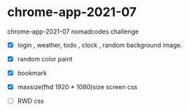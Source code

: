 # chrome-app-2021-07
chrome-app-2021-07 nomadcodes challenge 

- [x] login , weather, todo , clock , random background image.

- [x] random color paint

- [x] bookmark 

- [x] maxsize(fhd 1920 * 1080)size screen css

- [ ] RWD css


